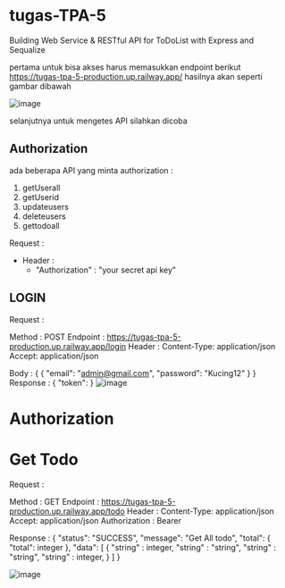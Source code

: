 # tugas-TPA-5
Building Web Service &amp; RESTful API for ToDoList with Express and Sequalize

pertama untuk bisa akses harus memasukkan endpoint berikut https://tugas-tpa-5-production.up.railway.app/
hasilnya akan seperti gambar dibawah


![image](https://github.com/mr-exploit/tugas-TPA-5/assets/65493711/aa1b329d-6c97-46c7-b343-c93dc19d1b6a)

selanjutnya untuk mengetes API silahkan dicoba 

## Authorization
ada beberapa API yang minta authorization :
1. getUserall
2. getUserid
3. updateusers
4. deleteusers
5. gettodoall

Request :
- Header :
    - "Authorization" : "your secret api key"

## LOGIN

Request :

Method : POST
Endpoint : https://tugas-tpa-5-production.up.railway.app/login
Header :
Content-Type: application/json
Accept: application/json

Body :
{
   {
    "email": "admin@gmail.com",
    "password": "Kucing12"
  }
}
Response :
{
    "token": <token>
}
![image](https://github.com/mr-exploit/tugas-TPA-5/assets/65493711/4de22446-ae85-4716-9ad0-d1a689d38a75)

  
# Authorization
# Get Todo
  
Request :

Method : GET
Endpoint : https://tugas-tpa-5-production.up.railway.app/todo
Header :
Content-Type: application/json
Accept: application/json
Authorization : Bearer <token>

Response : 
  {
    "status": "SUCCESS",
    "message": "Get All todo",
    "total": {
        "total": integer
    },
    "data": [ 
          {
              "string" : integer,
              "string" : "string",
              "string" : "string",
              "string" : integer,
          }
  ]
  }
   
  
  ![image](https://github.com/mr-exploit/tugas-TPA-5/assets/65493711/c95e1d1a-2ec0-432e-ae0c-32473570df40)
  
  
